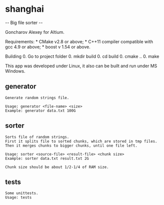 # shanghai
-- Big file sorter --

Goncharov Alexey for Altium.

Requirements:
	* CMake v2.8 or above;
	* C++11 compiler compatible with gcc 4.9 or above;
	* boost v 1.54 or above.

Building
	0. Go to project folder
	0. mkdir build
	0. cd build
	0. cmake ..
	0. make

This app was developed under Linux, it also can be built and run under MS Windows. 

generator
---------
	Generate random strings file.

	Usage: generator <file-name> <size>
	Example: generator data.txt 100G

sorter
------
	Sorts file of random strings.
	First it splits file to sorted chunks, which are stored in tmp files.
	Then it merges chunks to bigger chunks, until one file left.
	
	Usage: sorter <source-file> <result-file> <chunk size>
	Example: sorter data.txt result.txt 2G
	
	Chunk size should be about 1/2-1/4 of RAM size.

tests
-----
	Some unittests.
	Usage: tests
    
